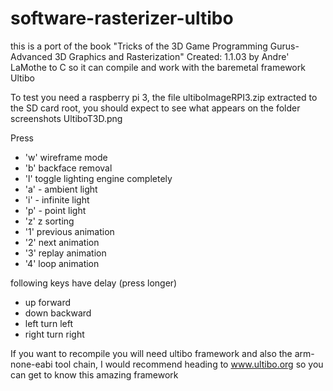 # software-rasterizer-ultibo 
this is a port of the book
"Tricks of the 3D Game Programming Gurus-Advanced 3D Graphics and Rasterization"
Created: 1.1.03 by Andre' LaMothe
to C so it can compile and work with the baremetal framework Ultibo

To test you need a raspberry pi 3, the file ultiboImageRPI3.zip extracted
to the SD card root, you should expect to see what appears on the
folder screenshots UltiboT3D.png 

Press
- 'w' wireframe mode
- 'b' backface removal
- 'l' toggle lighting engine completely
- 'a' - ambient light
- 'i' - infinite light
- 'p' - point light
- 'z' z sorting
- '1' previous animation
- '2' next animation
- '3' replay animation
- '4' loop animation

following keys have delay (press longer)

- up forward
- down backward
- left turn left
- right turn right

If you want to recompile you will need ultibo framework and also
the arm-none-eabi tool chain, I would recommend heading to www.ultibo.org
so you can get to know this amazing framework

